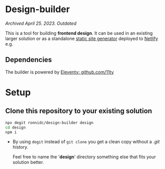 # Design-builder

*Archived April 25. 2023. Outdated*

This is a tool for building __frontend design__. It can be used in an existing larger solution or as a standalone [static site generator](https://www.staticgen.com/) deployed to [Netlify](https://www.netlify.com/) e.g.

## Dependencies

The builder is powered by [Eleventy: github.com/11ty](https://github.com/11ty/eleventy)

# Setup

## Clone this repository to your existing solution

````bash
npx degit ronnidc/design-builder design
cd design
npm i
````

-	By using `degit` instead of `git clone` you get a clean copy without a *.git* history.

	Feel free to name the '__design__' directory something else that fits your solution better.
